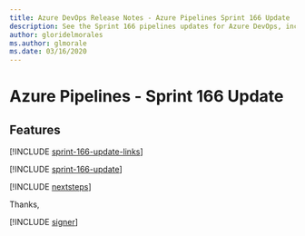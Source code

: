 ```yaml
---
title: Azure DevOps Release Notes - Azure Pipelines Sprint 166 Update
description: See the Sprint 166 pipelines updates for Azure DevOps, including next steps.
author: gloridelmorales
ms.author: glmorale
ms.date: 03/16/2020
---
```


# Azure Pipelines - Sprint 166 Update

## Features

[!INCLUDE [sprint-166-update-links](../includes/pipelines/sprint-166-update-links.md)]

[!INCLUDE [sprint-166-update](../includes/pipelines/sprint-166-update.md)]

[!INCLUDE [nextsteps](../includes/nextsteps.md)]

Thanks,

[!INCLUDE [signer](../includes/signer/signer.md)]